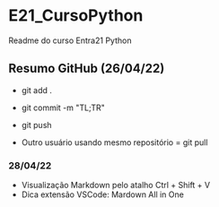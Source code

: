# E21_CursoPython
Readme do curso Entra21 Python

##  Resumo GitHub (26/04/22) 

- git add .

- git commit -m "TL;TR"

- git push

 - Outro usuário usando mesmo repositório = git pull

 ### 28/04/22

 - Visualização Markdown pelo atalho Ctrl + Shift + V 
  - Dica extensão VSCode: Mardown All in One
<!-- nao vai aparecer no .md -->
